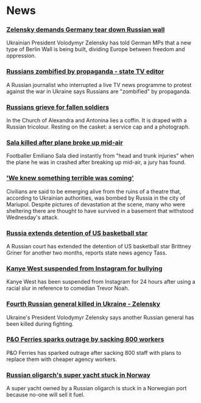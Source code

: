 # News
### [Zelensky demands Germany tear down Russian wall](https://www.bbc.com/news/world-europe-60777050)
Ukrainian President Volodymyr Zelensky has told German MPs that a new type of Berlin Wall is being built, dividing Europe between freedom and oppression.
### [Russians zombified by propaganda - state TV editor](https://www.bbc.com/news/world-europe-60778554)
A Russian journalist who interrupted a live TV news programme to protest against the war in Ukraine says Russians are "zombified" by propaganda.
### [Russians grieve for fallen soldiers](https://www.bbc.com/news/world-europe-60769509)
In the Church of Alexandra and Antonina lies a coffin. It is draped with a Russian tricolour. Resting on the casket: a service cap and a photograph.
### [Sala killed after plane broke up mid-air](https://www.bbc.com/news/uk-wales-60767283)
Footballer Emiliano Sala died instantly from "head and trunk injuries" when the plane he was in crashed after breaking up mid-air, a jury has found. 
### ['We knew something terrible was coming'](https://www.bbc.com/news/world-europe-60776929)
Civilians are said to be emerging alive from the ruins of a theatre that, according to Ukrainian authorities, was bombed by Russia in the city of Mariupol. Despite pictures of devastation at the scene, many who were sheltering there are thought to have survived in a basement that withstood Wednesday's attack.
### [Russia extends detention of US basketball star](https://www.bbc.com/news/world-us-canada-60781704)
A Russian court has extended the detention of US basketball star Brittney Griner for another two months, reports state news agency Tass.
### [Kanye West suspended from Instagram for bullying](https://www.bbc.com/news/newsbeat-60777185)
Kanye West has been suspended from Instagram for 24 hours after using a racial slur in reference to comedian Trevor Noah.
### [Fourth Russian general killed in Ukraine - Zelensky](https://www.bbc.com/news/world-europe-60767664)
Ukraine's President Volodymyr Zelensky says another Russian general has been killed during fighting. 
### [P&O Ferries sparks outrage by sacking 800 workers](https://www.bbc.com/news/business-60779001)
P&O Ferries has sparked outrage after sacking 800 staff with plans to replace them with cheaper agency workers. 
### [Russian oligarch's super yacht stuck in Norway](https://www.bbc.com/news/world-europe-60786467)
A super yacht owned by a Russian oligarch is stuck in a Norwegian port because no-one will sell it fuel.
